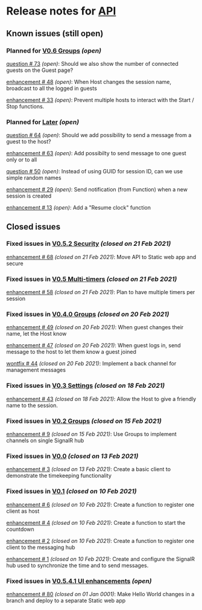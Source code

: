 # Release notes for [API](https://github.com/lbugnion/timekeeper/projects/2)

## Known issues (still open)

### Planned for [V0.6 Groups](https://github.com/lbugnion/timekeeper/milestone/10) *(open)*

[question # 73](https://github.com/lbugnion/timekeeper/issues/73) *(open)*: Should we also show the number of connected guests on the Guest page?

[enhancement # 48](https://github.com/lbugnion/timekeeper/issues/48) *(open)*: When Host changes the session name, broadcast to all the logged in guests

[enhancement # 33](https://github.com/lbugnion/timekeeper/issues/33) *(open)*: Prevent multiple hosts to interact with the Start / Stop functions.

### Planned for [Later](https://github.com/lbugnion/timekeeper/milestone/2) *(open)*

[question # 64](https://github.com/lbugnion/timekeeper/issues/64) *(open)*: Should we add possibility to send a message from a guest to the host? 

[enhancement # 63](https://github.com/lbugnion/timekeeper/issues/63) *(open)*: Add possibilty to send message to one guest only or to all

[question # 50](https://github.com/lbugnion/timekeeper/issues/50) *(open)*: Instead of using GUID for session ID, can we use simple random names 

[enhancement # 29](https://github.com/lbugnion/timekeeper/issues/29) *(open)*: Send notification (from Function) when a new session is created

[enhancement # 13](https://github.com/lbugnion/timekeeper/issues/13) *(open)*: Add a "Resume clock" function

## Closed issues

### Fixed issues in [V0.5.2 Security](https://github.com/lbugnion/timekeeper/milestone/12) *(closed on 21 Feb 2021)*

[enhancement # 68](https://github.com/lbugnion/timekeeper/issues/68) *(closed on 21 Feb 2021)*: Move API to Static web app and secure

### Fixed issues in [V0.5 Multi-timers](https://github.com/lbugnion/timekeeper/milestone/9) *(closed on 21 Feb 2021)*

[enhancement # 58](https://github.com/lbugnion/timekeeper/issues/58) *(closed on 21 Feb 2021)*: Plan to have multiple timers per session

### Fixed issues in [V0.4.0 Groups](https://github.com/lbugnion/timekeeper/milestone/7) *(closed on 20 Feb 2021)*

[enhancement # 49](https://github.com/lbugnion/timekeeper/issues/49) *(closed on 20 Feb 2021)*: When guest changes their name, let the Host know

[enhancement # 47](https://github.com/lbugnion/timekeeper/issues/47) *(closed on 20 Feb 2021)*: When guest logs in, send message to the host to let them know a guest joined

[wontfix # 44](https://github.com/lbugnion/timekeeper/issues/44) *(closed on 20 Feb 2021)*: Implement a back channel for management messages 

### Fixed issues in [V0.3 Settings](https://github.com/lbugnion/timekeeper/milestone/8) *(closed on 18 Feb 2021)*

[enhancement # 43](https://github.com/lbugnion/timekeeper/issues/43) *(closed on 18 Feb 2021)*: Allow the Host to give a friendly name to the session. 

### Fixed issues in [V0.2 Groups](https://github.com/lbugnion/timekeeper/milestone/4) *(closed on 15 Feb 2021)*

[enhancement # 9](https://github.com/lbugnion/timekeeper/issues/9) *(closed on 15 Feb 2021)*: Use Groups to implement channels on single SignalR hub

### Fixed issues in [V0.0](https://github.com/lbugnion/timekeeper/milestone/5) *(closed on 13 Feb 2021)*

[enhancement # 3](https://github.com/lbugnion/timekeeper/issues/3) *(closed on 13 Feb 2021)*: Create a basic client to demonstrate the timekeeping functionality

### Fixed issues in [V0.1](https://github.com/lbugnion/timekeeper/milestone/1) *(closed on 10 Feb 2021)*

[enhancement # 6](https://github.com/lbugnion/timekeeper/issues/6) *(closed on 10 Feb 2021)*: Create a function to register one client as host

[enhancement # 4](https://github.com/lbugnion/timekeeper/issues/4) *(closed on 10 Feb 2021)*: Create a function to start the countdown

[enhancement # 2](https://github.com/lbugnion/timekeeper/issues/2) *(closed on 10 Feb 2021)*: Create a function to register one client to the messaging hub

[enhancement # 1](https://github.com/lbugnion/timekeeper/issues/1) *(closed on 10 Feb 2021)*: Create and configure the SignalR hub used to synchronize the time and to send messages.

### Fixed issues in [V0.5.4.1 UI enhancements](https://github.com/lbugnion/timekeeper/milestone/19) *(open)*

[enhancement # 80](https://github.com/lbugnion/timekeeper/issues/80) *(closed on 01 Jan 0001)*: Make Hello World changes in a branch and deploy to a separate Static web app


